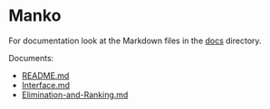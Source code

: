 # Manko

For documentation look at the Markdown files in the [docs](./docs) directory.

Documents:
- [README.md](./docs/README.md)
- [Interface.md](./docs/Interface.md)
- [Elimination-and-Ranking.md](./docs/Elimination-and-Ranking.md)
